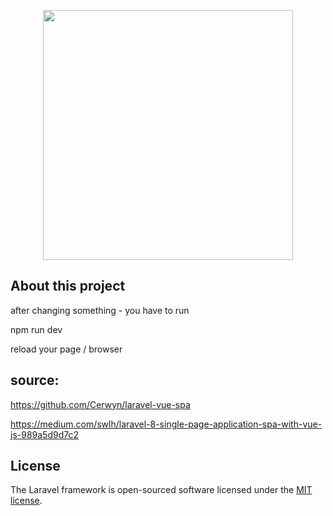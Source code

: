 <p align="center"><a href="https://laravel.com" target="_blank"><img src="https://raw.githubusercontent.com/laravel/art/master/logo-lockup/5%20SVG/2%20CMYK/1%20Full%20Color/laravel-logolockup-cmyk-red.svg" width="400"></a></p>


## About this project

after changing something - you have to run

npm run dev

reload your page / browser




## source:

https://github.com/Cerwyn/laravel-vue-spa

https://medium.com/swlh/laravel-8-single-page-application-spa-with-vue-js-989a5d9d7c2

## License

The Laravel framework is open-sourced software licensed under the [MIT license](https://opensource.org/licenses/MIT).
